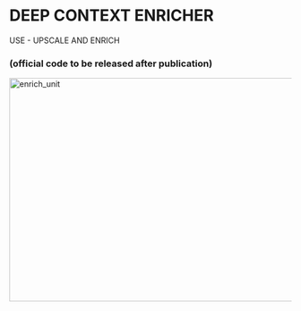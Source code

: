 # DEEP CONTEXT ENRICHER
USE - UPSCALE AND ENRICH

### (official code to be released after publication)


<img src="https://github.com/anish9/4K-video-deep-learning/blob/master/G1.gif" alt="enrich_unit" height="400" width="800">

